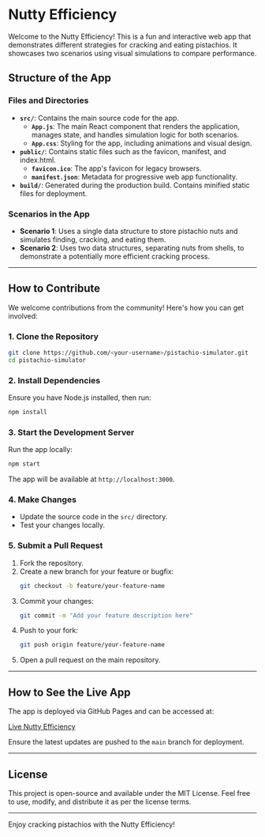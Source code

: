 # Nutty Efficiency

Welcome to the Nutty Efficiency! This is a fun and interactive web app that demonstrates different strategies for cracking and eating pistachios. It showcases two scenarios using visual simulations to compare performance.

## Structure of the App

### Files and Directories

- **`src/`**: Contains the main source code for the app.
  - **`App.js`**: The main React component that renders the application, manages state, and handles simulation logic for both scenarios.
  - **`App.css`**: Styling for the app, including animations and visual design.
- **`public/`**: Contains static files such as the favicon, manifest, and index.html.
  - **`favicon.ico`**: The app's favicon for legacy browsers.
  - **`manifest.json`**: Metadata for progressive web app functionality.
- **`build/`**: Generated during the production build. Contains minified static files for deployment.

### Scenarios in the App

- **Scenario 1**: Uses a single data structure to store pistachio nuts and simulates finding, cracking, and eating them.
- **Scenario 2**: Uses two data structures, separating nuts from shells, to demonstrate a potentially more efficient cracking process.

---

## How to Contribute

We welcome contributions from the community! Here's how you can get involved:

### 1. Clone the Repository

```bash
git clone https://github.com/<your-username>/pistachio-simulator.git
cd pistachio-simulator
```

### 2. Install Dependencies

Ensure you have Node.js installed, then run:

```bash
npm install
```

### 3. Start the Development Server

Run the app locally:

```bash
npm start
```

The app will be available at `http://localhost:3000`.

### 4. Make Changes

- Update the source code in the `src/` directory.
- Test your changes locally.

### 5. Submit a Pull Request

1. Fork the repository.
2. Create a new branch for your feature or bugfix:
   ```bash
   git checkout -b feature/your-feature-name
   ```
3. Commit your changes:
   ```bash
   git commit -m "Add your feature description here"
   ```
4. Push to your fork:
   ```bash
   git push origin feature/your-feature-name
   ```
5. Open a pull request on the main repository.

---

## How to See the Live App

The app is deployed via GitHub Pages and can be accessed at:

[Live Nutty Efficiency](https://chumomega.github.io/pistachio-cracker/)

Ensure the latest updates are pushed to the `main` branch for deployment.

---

## License

This project is open-source and available under the MIT License. Feel free to use, modify, and distribute it as per the license terms.

---

Enjoy cracking pistachios with the Nutty Efficiency!

